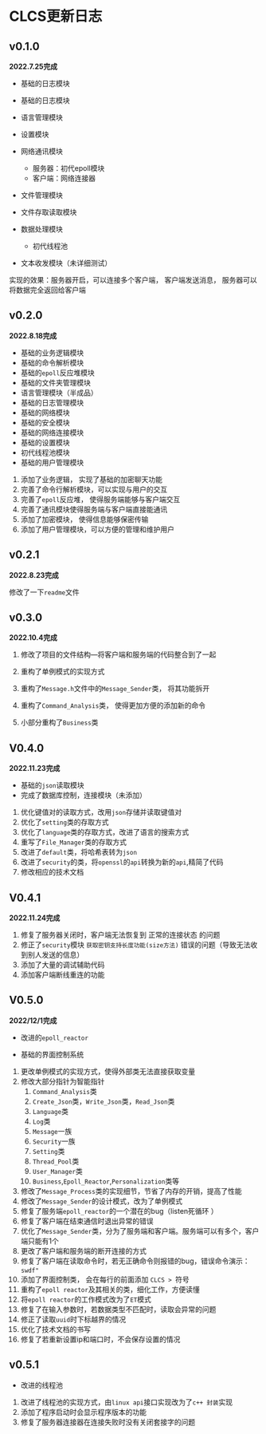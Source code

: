 # CLCS更新日志

##  v0.1.0

**2022.7.25完成**

* 基础的日志模块

* 基础的日志模块

* 语言管理模块
* 设置模块
* 网络通讯模块

  * 服务器：初代epoll模块
  * 客户端：网络连接器

* 文件管理模块
* 文件存取读取模块
* 数据处理模块
  * 初代线程池

* 文本收发模块（未详细测试）

实现的效果：服务器开启，可以连接多个客户端， 客户端发送消息， 服务器可以将数据完全返回给客户端

## v0.2.0

**2022.8.18完成**

* 基础的业务逻辑模块
* 基础的命令解析模块
* 基础的`epoll`反应堆模块
* 基础的文件夹管理模块
* 语言管理模块（半成品）
* 基础的日志管理模块
* 基础的网络模块
* 基础的安全模块
* 基础的网络连接模块
* 基础的设置模块
* 初代线程池模块
* 基础的用户管理模块



1. 添加了业务逻辑， 实现了基础的加密聊天功能
2. 完善了命令行解析模块，可以实现与用户的交互
3. 完善了`epoll`反应堆， 使得服务端能够与客户端交互
4. 完善了通讯模块使得服务端与客户端直接能通讯
5. 添加了加密模块， 使得信息能够保密传输
6. 添加了用户管理模块，可以方便的管理和维护用户

## v0.2.1

**2022.8.23完成**

修改了一下`readme`文件



## v0.3.0

**2022.10.4完成**

1. 修改了项目的文件结构—将客户端和服务端的代码整合到了一起

2. 重构了单例模式的实现方式

3. 重构了`Message.h`文件中的`Message_Sender`类， 将其功能拆开

4. 重构了`Command_Analysis`类， 使得更加方便的添加新的命令
5. 小部分重构了`Business`类

## V0.4.0

**2022.11.23完成**

* 基础的`json`读取模块
* 完成了数据库控制，连接模块（未添加）



1. 优化键值对的读取方式，改用`json`存储并读取键值对
2. 优化了`setting`类的存取方式
3. 优化了`language`类的存取方式，改进了语言的搜索方式
4. 重写了`File_Manager`类的存取方式
5. 改进了`default`类，将哈希表转为`json`
6. 改进了`security`的类，将`openssl`的`api`转换为新的`api`,精简了代码
7. 修改相应的技术文档



## V0.4.1

**2022.11.24完成**

1. 修复了服务器关闭时，客户端无法恢复到 正常的连接状态 的问题
2. 修正了`security`模块 `获取密钥支持长度功能(size方法)` 错误的问题（导致无法收到别人发送的信息）
3. 添加了大量的调试辅助代码
4. 添加客户端断线重连的功能



## V0.5.0

**2022/12/1完成**

* 改进的`epoll_reactor`

* 基础的界面控制系统

  

1. 更改单例模式的实现方式，使得外部类无法直接获取变量
2. 修改大部分指针为智能指针
   1. `Command_Analysis`类
   2. `Create_Json`类，`Write_Json`类，`Read_Json`类
   3. `Language`类
   4. `Log`类
   5. `Message`一族
   6. `Security`一族
   7. `Setting`类
   8. `Thread_Pool`类
   9. `User_Manager`类
   10. `Business`,`Epoll_Reactor`,`Personalization`类等
3. 修改了`Message_Process`类的实现细节，节省了内存的开销，提高了性能
4. 修改了`Message_Sender`的设计模式，改为了单例模式
5. 修复了服务端`epoll_reactor`的一个潜在的bug（listen死循环 ）
6. 修复了客户端在结束通信时退出异常的错误
7. 优化了`Message_Sender`类，分为了服务端和客户端。服务端可以有多个，客户端只能有1个
8. 更改了客户端和服务端的断开连接的方式
9. 修复了客户端在读取命令时，若无正确命令则报错的bug，错误命令演示：`swdf"`
10. 添加了界面控制类， 会在每行的前面添加 `CLCS > `符号
11. 重构了`epoll reactor`及其相关的类，细化工作，方便读懂
12. 将`epoll reactor`的工作模式改为了`ET`模式
13. 修复了在输入参数时，若数据类型不匹配时，读取会异常的问题
14. 修正了读取`uuid`时下标越界的情况
15. 优化了技术文档的书写
16. 修复了若重新设置ip和端口时，不会保存设置的情况

## v0.5.1

* 改进的线程池



1. 改进了线程池的实现方式，由`linux api`接口实现改为了`c++ 封装`实现
2. 添加了程序启动时会显示程序版本的功能
3. 修复了服务器连接器在连接失败时没有关闭套接字的问题
